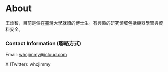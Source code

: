 # About

王煥智，目前是個在臺灣大學就讀的博士生。有興趣的研究領域包括機器學習與資料安全。

### Contact Information (聯絡方式)

Email: whcjimmy@icloud.com

X (Twitter): whcjimmy
